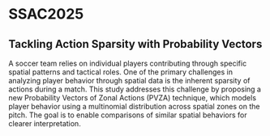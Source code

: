 # SSAC2025

## Tackling Action Sparsity with Probability Vectors

A soccer team relies on individual players contributing through specific spatial patterns and tactical roles. One of the primary challenges in analyzing player behavior through spatial data is the inherent sparsity of actions during a match. This study addresses this challenge by proposing a new Probability Vectors of Zonal Actions (PVZA) technique, which models player behavior using a multinomial distribution across spatial zones on the pitch. The goal is to enable comparisons of similar spatial behaviors for clearer interpretation.

